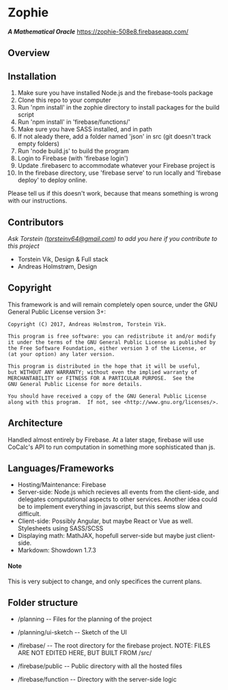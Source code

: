 # Zophie
***A Mathematical Oracle***
https://zophie-508e8.firebaseapp.com/
## Overview

## Installation

1. Make sure you have installed Node.js and the firebase-tools package
2. Clone this repo to your computer
3. Run 'npm install' in the zophie directory to install packages for the build script
4. Run 'npm install' in 'firebase/functions/'
5. Make sure you have SASS installed, and in path
6. If not aleady there, add a folder named 'json' in src (git doesn't track empty folders)
7. Run 'node build.js' to build the program
8. Login to Firebase (with 'firebase login')
9. Update .firebaserc to accommodate whatever your Firebase project is
10. In the firebase directory, use 'firebase serve' to run locally and 'firebase deploy' to deploy online.

Please tell us if this doesn't work, because that means something is wrong with our instructions.

## Contributors

_Ask Torstein ([torsteinv64@gmail.com](mailto:torsteinv64@gmail.com)) to add you here if you contribute to this project_
* Torstein Vik, Design & Full stack
* Andreas Holmstrøm, Design

## Copyright


This framework is and will remain completely open source, under the GNU General Public License version 3+:

    Copyright (C) 2017, Andreas Holmstrom, Torstein Vik.

    This program is free software: you can redistribute it and/or modify
    it under the terms of the GNU General Public License as published by
    the Free Software Foundation, either version 3 of the License, or
    (at your option) any later version.

    This program is distributed in the hope that it will be useful,
    but WITHOUT ANY WARRANTY; without even the implied warranty of
    MERCHANTABILITY or FITNESS FOR A PARTICULAR PURPOSE.  See the
    GNU General Public License for more details.

    You should have received a copy of the GNU General Public License
    along with this program.  If not, see <http://www.gnu.org/licenses/>.
    

## Architecture

Handled almost entirely by Firebase. At a later stage, firebase will use CoCalc's API to run computation in something more sophisticated than js.

## Languages/Frameworks

* Hosting/Maintenance: Firebase
* Server-side: Node.js which recieves all events from the client-side, and delegates computational aspects to other services. Another idea could be to implement everything in javascript, but this seems slow and difficult. 
* Client-side: Possibly Angular, but maybe React or Vue as well. Stylesheets using SASS/SCSS
* Displaying math: MathJAX, hopefull server-side but maybe just client-side.
* Markdown: Showdown 1.7.3

#### Note

This is very subject to change, and only specifices the current plans.

## Folder structure

* /planning -- Files for the planning of the project
* /planning/ui-sketch -- Sketch of the UI

* /firebase/ -- The root directory for the firebase project. NOTE: FILES ARE NOT EDITED HERE, BUT BUILT FROM /src/
* /firebase/public -- Public directory with all the hosted files
* /firebase/function -- Directory with the server-side logic

